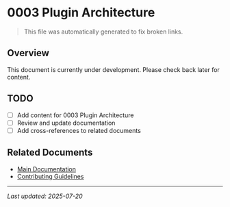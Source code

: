 # 0003 Plugin Architecture

> This file was automatically generated to fix broken links.

## Overview

This document is currently under development. Please check back later for content.

## TODO

- [ ] Add content for 0003 Plugin Architecture
- [ ] Review and update documentation
- [ ] Add cross-references to related documents

## Related Documents

- [Main Documentation](../../index.md)
- [Contributing Guidelines](../../CONTRIBUTING.md)

______________________________________________________________________

*Last updated: 2025-07-20*
